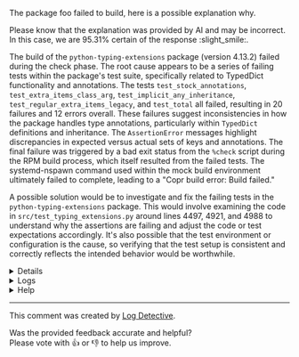 The package foo failed to build, here is a possible explanation why.

Please know that the explanation was provided by AI and may be incorrect.
In this case, we are 95.31% certain of the response :slight_smile:.

The build of the `python-typing-extensions` package (version 4.13.2) failed during the check phase. The root cause appears to be a series of failing tests within the package's test suite, specifically related to TypedDict functionality and annotations. The tests `test_stock_annotations`, `test_extra_items_class_arg`, `test_implicit_any_inheritance`, `test_regular_extra_items_legacy`, and `test_total` all failed, resulting in 20 failures and 12 errors overall. These failures suggest inconsistencies in how the package handles type annotations, particularly within `TypedDict` definitions and inheritance. The `AssertionError` messages highlight discrepancies in expected versus actual sets of keys and annotations.  The final failure was triggered by a bad exit status from the `%check` script during the RPM build process, which itself resulted from the failed tests. The systemd-nspawn command used within the mock build environment ultimately failed to complete, leading to a "Copr build error: Build failed."

A possible solution would be to investigate and fix the failing tests in the `python-typing-extensions` package. This would involve examining the code in `src/test_typing_extensions.py` around lines 4497, 4921, and 4988 to understand why the assertions are failing and adjust the code or test expectations accordingly. It's also possible that the test environment or configuration is the cause, so verifying that the test setup is consistent and correctly reflects the intended behavior would be worthwhile.


<details>
<ul>

<li>
<b>Line 5:</b> <code>INFO: Reading stdout from command: md5sum typing_extensions-4.13.2.tar.gz

</code>
The RPM build process executed the command `md5sum typing_extensions-4.13.2.tar.gz` and captured its standard output. The captured output is being presented as informational ("INFO").

</li>

<li>
<b>Line 24:</b> <code>Start: clean chroot
</code>
The RPM build process initiated a "clean chroot" operation. This signifies the beginning of a stage where the build environment's chroot is being prepared or cleared.
</li>

<li>
<b>Line 25:</b> <code>Finish: clean chroot
</code>
The RPM build log snippet indicates the completion of the "clean chroot" phase of the build process. This phase removes files from the build environment's chroot.

</li>

<li>
<b>Line 971:</b> <code>/bin/tar: Removing leading `/' from member names
</code>
The snippet indicates the `tar` command, used during the RPM build process, removed leading forward slashes (`/`) from member names within an archive. This is a standard `tar` behavior to ensure portability and avoid absolute paths within the archive.
</li>

<li>
<b>Line 1447:</b> <code>======================================================================
</code>
The snippet displays a line containing a string of equal signs, indicating a section divider or header in an RPM build log. The string is visually formatted for clarity and likely separates different stages or components of the build process.

</li>

<li>
<b>Line 1449:</b> <code>----------------------------------------------------------------------
</code>
The snippet presents a string containing a line of dashes, likely a separator or header in an RPM build log. It indicates a demarcation point within the log file.

</li>

<li>
<b>Line 1651:</b> <code>FAIL: test_stock_annotations (test_typing_extensions.TestGetAnnotations.test_stock_annotations)
</code>
The build log indicates a test failure. Specifically, the test `test_stock_annotations` within the `test_typing_extensions.TestGetAnnotations` test suite failed.
</li>

<li>
<b>Line 1704:</b> <code>AssertionError: Items in the second set but not the first:
'a'

</code>
The build process encountered an `AssertionError`. The error message indicates the presence of the element 'a' in the second set being compared, but not in the first.
</li>

<li>
<b>Line 1710:</b> <code>Traceback (most recent call last):
  File "/builddir/build/BUILD/python-typing-extensions-4.13.2-build/typing_extensions-4.13.2/src/test_typing_extensions.py", line 4988, in test_closed_inheritance
    self.assertEqual(Base.__required_keys__, frozenset({"a"}))
    ~~~~~~~~~~~~~~~~^^^^^^^^^^^^^^^^^^^^^^^^^^^^^^^^^^^^^^^^^^
</code>
The build log indicates a test failure within the `python-typing-extensions` package (version 4.13.2). Specifically, the test `test_closed_inheritance` in the file `src/test_typing_extensions.py` failed on line 4988. The assertion `self.assertEqual(Base.__required_keys__, frozenset({"a"}))` did not pass.

</li>

<li>
<b>Line 1731:</b> <code>Traceback (most recent call last):
  File "/builddir/build/BUILD/python-typing-extensions-4.13.2-build/typing_extensions-4.13.2/src/test_typing_extensions.py", line 4497, in test_extra_items_class_arg
    self.assertEqual(TD.__annotations__, {'a': str})
    ~~~~~~~~~~~~~~~~^^^^^^^^^^^^^^^^^^^^^^^^^^^^^^^^
</code>
The build log indicates a test failure within the `python-typing-extensions` package (version 4.13.2). Specifically, the test `test_extra_items_class_arg` in the file `src/test_typing_extensions.py` failed on line 4497 due to an assertion error (`self.assertEqual`). The assertion compared `TD.__annotations__` to `{'a': str}` and found them unequal.

</li>

<li>
<b>Line 1767:</b> <code>FAIL: test_implicit_any_inheritance (test_typing_extensions.TypedDictTests.test_implicit_any_inheritance)
</code>
The build log indicates a test failure. Specifically, the test `test_implicit_any_inheritance` within the `TypedDictTests` class of the `test_typing_extensions` test suite failed.
</li>

<li>
<b>Line 1831:</b> <code>+ {'label': <class 'str'>, 'x': <class 'int'>, 'y': <class 'int'>}

</code>
The RPM build log snippet shows a tuple containing an integer (1831) and a dictionary. The dictionary has three keys: 'label' (value is a string), 'x' (value is an integer), and 'y' (value is an integer). This appears to be data being logged during the build process.

</li>

<li>
<b>Line 1844:</b> <code>FAIL: test_regular_extra_items_legacy (test_typing_extensions.TypedDictTests.test_regular_extra_items_legacy)
</code>
The build log indicates a test failure. Specifically, the test `test_regular_extra_items_legacy` within the `test_typing_extensions.TypedDictTests` test suite failed.

</li>

<li>
<b>Line 1846:</b> <code>Traceback (most recent call last):
  File "/builddir/build/BUILD/python-typing-extensions-4.13.2-build/typing_extensions-4.13.2/src/test_typing_extensions.py", line 4921, in test_regular_extra_items_legacy
    self.assertEqual(ExtraReadOnly.__required_keys__, frozenset({'__extra_items__'}))
    ~~~~~~~~~~~~~~~~^^^^^^^^^^^^^^^^^^^^^^^^^^^^^^^^^^^^^^^^^^^^^^^^^^^^^^^^^^^^^^^^^
</code>
The build log snippet indicates a `Traceback` originating from `/builddir/build/BUILD/python-typing-extensions-4.13.2-build/typing_extensions-4.13.2/src/test_typing_extensions.py`. Specifically, the error occurred on line 4921 within the test function `test_regular_extra_items_legacy`. The traceback shows an assertion failure: `self.assertEqual(ExtraReadOnly.__required_keys__, frozenset({'__extra_items__'}))`.

</li>

<li>
<b>Line 1850:</b> <code>AssertionError: Items in the second set but not the first:
'__extra_items__'

</code>
The RPM build process encountered an `AssertionError`. The error message indicates the presence of items in a second set that are not found in a first set, specifically identifying `'__extra_items__'` as the differing item.
</li>

<li>
<b>Line 1866:</b> <code>FAIL: test_total (test_typing_extensions.TypedDictTests.test_total)
</code>
The build log snippet indicates a test failure. Specifically, the test `test_total` within the `test_typing_extensions.TypedDictTests` suite failed. The failure is represented by the string "FAIL: test_total (test_typing_extensions.TypedDictTests.test_total)".

</li>

<li>
<b>Line 1872:</b> <code>AssertionError: frozenset() != {'log_path', 'log_level'}

</code>
The RPM build process encountered an `AssertionError` during a test or script execution. The error message indicates that a `frozenset()` was compared to the set `{'log_path', 'log_level'}` and the comparison failed.

</li>

<li>
<b>Line 1875:</b> <code>Ran 517 tests in 0.209s

</code>
The build log indicates the execution of 517 tests, which completed in 0.209 seconds.
</li>

<li>
<b>Line 1877:</b> <code>FAILED (failures=20, errors=12, skipped=15)

</code>
The RPM build process failed. It encountered 20 failures, 12 errors, and 15 skipped tests.
</li>

<li>
<b>Line 1879:</b> <code>RPM build errors:
error: Bad exit status from /var/tmp/rpm-tmp.5QvbcS (%check)
    Bad exit status from /var/tmp/rpm-tmp.5QvbcS (%check)
</code>
The RPM build process encountered an error. Specifically, the `%check` script located at `/var/tmp/rpm-tmp.5QvbcS` exited with a non-zero status, indicating a failure. This is reported as "Bad exit status."
</li>

<li>
<b>Line 1882:</b> <code>Finish: rpmbuild python-typing-extensions-4.13.2-1.fc43.src.rpm
</code>
The RPM build process completed successfully for the package `python-typing-extensions`, version `4.13.2-1.fc43`, using the source RPM file `python-typing-extensions-4.13.2-1.fc43.src.rpm`.

</li>

<li>
<b>Line 1883:</b> <code>Finish: build phase for python-typing-extensions-4.13.2-1.fc43.src.rpm
</code>
The snippet indicates the completion of the build phase for the RPM package `python-typing-extensions-4.13.2-1.fc43.src.rpm`. The build process, specifically the build phase, has finished.

</li>

<li>
<b>Line 1888:</b> <code>ERROR: Exception(/var/lib/copr-rpmbuild/results/python-typing-extensions-4.13.2-1.fc43.src.rpm) Config(fedora-rawhide-x86_64) 0 minutes 20 seconds
</code>
The RPM build process encountered an error during the build of `python-typing-extensions-4.13.2-1.fc43.src.rpm` while building for the `fedora-rawhide-x86_64` architecture. The error was an exception, and the build took 20 seconds. The error message is stored in a string.

</li>

<li>
<b>Line 1894:</b> <code>ERROR: Command failed: 
 # /usr/bin/systemd-nspawn -q -M c119e3a095794ef1ad625ab455397584 -D /var/lib/mock/fedora-rawhide-x86_64-1747040968.970771/root -a -u mockbuild --capability=cap_ipc_lock --rlimit=RLIMIT_NOFILE=10240 --capability=cap_ipc_lock --bind=/tmp/mock-resolv.tshlrkhz:/etc/resolv.conf --bind=/dev/btrfs-control --bind=/dev/mapper/control --bind=/dev/fuse --bind=/dev/loop-control --bind=/dev/loop0 --bind=/dev/loop1 --bind=/dev/loop2 --bind=/dev/loop3 --bind=/dev/loop4 --bind=/dev/loop5 --bind=/dev/loop6 --bind=/dev/loop7 --bind=/dev/loop8 --bind=/dev/loop9 --bind=/dev/loop10 --bind=/dev/loop11 --console=pipe --setenv=TERM=vt100 --setenv=SHELL=/bin/bash --setenv=HOME=/builddir --setenv=HOSTNAME=mock --setenv=PATH=/usr/bin:/bin:/usr/sbin:/sbin '--setenv=PROMPT_COMMAND=printf "\033]0;<mock-chroot>\007"' '--setenv=PS1=<mock-chroot> \s-\v\$ ' --setenv=LANG=C.UTF-8 --resolv-conf=off bash --login -c '/usr/bin/rpmbuild -ba --noprep  --target x86_64 /builddir/build/originals/python-typing-extensions.spec'

</code>
The build log indicates a failure during a systemd-nspawn command executed within a mock build environment. The command attempted to run `rpmbuild -ba --noprep --target x86_64 /builddir/build/originals/python-typing-extensions.spec` inside a chroot environment. The command failed with an error; the specific reason for the failure is not provided within this snippet. The command included several bind mounts, capability assignments, resource limits, and environment variable settings for the chroot.

</li>

<li>
<b>Line 1897:</b> <code>Copr build error: Build failed
</code>
The RPM build process encountered an error labeled "Copr build error: Build failed." The error occurred at step 1897 of the build process.

</li>

</ul>
</details>

<details>
  <summary>Logs</summary>
  <p>
    Log Detective analyzed the following logs files to provide an explanation:
  </p>

  <ul>
    <li><a href="https://download.copr.fedorainfracloud.org/results/@python/python3.14-b1/fedora-rawhide-x86_64/09020507-python-typing-extensions/builder-live.log.gz">https://download.copr.fedorainfracloud.org/results/@python/python3.14-b1/fedora-rawhide-x86_64/09020507-python-typing-extensions/builder-live.log.gz</a></li>
  </ul>

  <p>
    Additional logs are available from:
    <ul>
    <li><a href="https://gitlab.foobar.baz//-/jobs/1/artifacts/download">artifacts.zip</a></li>
  </ul>
  </p>

  <p>
    Please know that these log files are automatically removed after some
    time, so you might need a backup.
  </p>
</details>

<details>
  <summary>Help</summary>
  <p>Don't hesitate to reach out.</p>

  <ul>
    <li><a href="https://github.com/fedora-copr/logdetective">Upstream</a></li>
    <li><a href="https://github.com/fedora-copr/logdetective/issues">Issue tracker</a></li>
    <li><a href="https://redhat.enterprise.slack.com/archives/C06DWNVKKDE">Slack</a></li>
    <li><a href="https://log-detective.com/documentation">Documentation</a></li>
  </ul>
</details>


---
This comment was created by [Log Detective][log-detective].

Was the provided feedback accurate and helpful? <br>Please vote with :thumbsup:
or :thumbsdown: to help us improve.<br>



[log-detective]: https://log-detective.com/
[contact]: https://github.com/fedora-copr